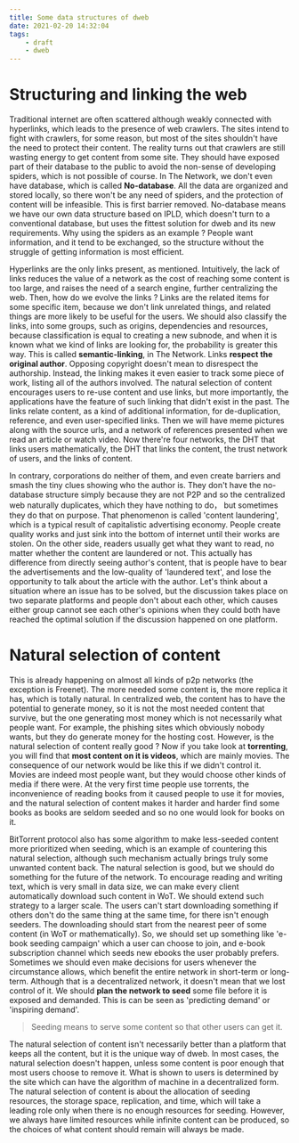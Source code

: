 ```yaml
---
title: Some data structures of dweb
date: 2021-02-20 14:32:04
tags:
    - draft
    - dweb
---
```



# Structuring and linking the web

Traditional internet are often scattered although weakly connected with hyperlinks, which leads to the presence of web crawlers. The sites intend to fight with crawlers, for some reason, but most of the sites shouldn't have the need to protect their content. The reality turns out that crawlers are still wasting energy to get content from some site. They should have exposed part of their database to the public to avoid the non-sense of developing spiders, which is not possible of course. In The Network, we don't even have database, which is called **No-database**. All the data are organized and stored locally, so there won't be any need of spiders, and the protection of content will be infeasible. This is first barrier removed. No-database means we have our own data structure based on IPLD, which doesn't turn to a conventional database, but uses the fittest solution for dweb and its new requirements. Why using the spiders as an example ? People want information, and it tend to be exchanged, so the structure without the struggle of getting information is most efficient.

Hyperlinks are the only links present, as mentioned. Intuitively, the lack of links reduces the value of a network as the cost of reaching some content is too large, and raises the need of a search engine, further centralizing the web. Then, how do we evolve the links ? Links are the related items for some specific item, because we don't link unrelated things, and related things are more likely to be useful for the users. We should also classify the links, into some groups, such as origins, dependencies and resources, because classification is equal to creating a new subnode, and when it is known what we kind of links are looking for, the probability is greater this way. This is called **semantic-linking**, in The Network. Links **respect the original author**. Opposing copyright doesn't mean to disrespect the authorship. Instead, the linking makes it even easier to track some piece of work, listing all of the authors involved. The natural selection of content encourages users to re-use content and use links, but more importantly, the applications have the feature of such linking that didn't exist in the past. The links relate content, as a kind of additional information, for de-duplication, reference, and even user-specified links. Then we will have meme pictures along with the source urls, and a network of references presented when we read an article or watch video. Now there're four networks, the DHT that links users mathematically, the DHT that links the content, the trust network of users, and the links of content.

In contrary, corporations do neither of them, and even create barriers and smash the tiny clues showing who the author is. They don't have the no-database structure simply because they are not P2P and so the centralized web naturally duplicates, which they have nothing to do， but sometimes they do that on purpose. That phenomenon is called 'content laundering', which is a typical result of capitalistic advertising economy. People create quality works and just sink into the bottom of internet until their works are stolen. On the other side, readers usually get what they want to read, no matter whether the content are laundered or not. This actually has difference from directly seeing author's content, that is people have to bear the advertisements and the low-quality of 'laundered text', and lose the opportunity to talk about the article with the author. Let's think about a situation where an issue has to be solved, but the discussion takes place on two separate platforms and people don't about each other, which causes either group cannot see each other's opinions when they could both have reached the optimal solution if the discussion happened on one platform.

# Natural selection of content

This is already happening on almost all kinds of p2p networks (the exception is Freenet). The more needed some content is, the more replica it has, which is totally natural. In centralized web, the content has to have the potential to generate money, so it is not the most needed content that survive, but the one generating most money which is not necessarily what people want. For example, the phishing sites which obviously nobody wants, but they do generate money for the hosting cost. However, is the natural selection of content really good ? Now if you take look at **torrenting**, you will find that **most content on it is videos**, which are mainly movies. The consequence of our network would be like this if we didn't control it. Movies are indeed most people want, but they would choose other kinds of media if there were. At the very first time people use torrents, the inconvenience of reading books from it caused people to use it for movies, and the natural selection of content makes it harder and harder find some books as books are seldom seeded and so no one would look for books on it.

BitTorrent protocol also has some algorithm to make less-seeded content more prioritized when seeding, which is an example of countering this natural selection, although such mechanism actually brings truly some unwanted content back. The natural selection is good, but we should do something for the future of the network. To encourage reading and writing text, which is very small in data size, we can make every client automatically download such content in WoT. We should extend such strategy to a larger scale. The users can't start downloading something if others don't do the same thing at the same time, for there isn't enough seeders. The downloading should start from the nearest peer of some content (in WoT or mathematically). So, we should set up something like 'e-book seeding campaign' which a user can choose to join, and e-book subscription channel which seeds new ebooks the user probably prefers. Sometimes we should even make decisions for users whenever the circumstance allows, which benefit the entire network in short-term or long-term. Although that is a decentralized network, it doesn't mean that we lost control of it. We should **plan the network to seed** some file before it is exposed and demanded. This is can be seen as 'predicting demand' or 'inspiring demand'.

> Seeding means to serve some content so that other users can get it.

The natural selection of content isn't necessarily better than a platform that keeps all the content, but it is the unique way of dweb. In most cases, the natural selection doesn't happen, unless some content is poor enough that most users choose to remove it. What is shown to users is determined by the site which can have the algorithm of machine in a decentralized form. The natural selection of content is about the allocation of seeding resources, the storage space, replication, and time, which will take a leading role only when there is no enough resources for seeding. However, we always have limited resources while infinite content can be produced, so the choices of what content should remain will always be made.